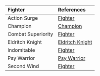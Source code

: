| Fighter | References |
|:-----|:----------|
| Action Surge | [Fighter](https://lolindhir.github.io/PnP/rules/classes/fighter) |
| Champion | [Champion](https://lolindhir.github.io/PnP/rules/classes/fighter/champion) |
| Combat Superiority | [Fighter](https://lolindhir.github.io/PnP/rules/classes/fighter) |
| Eldritch Knight | [Eldritch Knight](https://lolindhir.github.io/PnP/rules/classes/fighter/eldritch_knight) |
| Indomitable | [Fighter](https://lolindhir.github.io/PnP/rules/classes/fighter) |
| Psy Warrior | [Psy Warrior](https://lolindhir.github.io/PnP/rules/classes/fighter/psy_warrior) |
| Second Wind | [Fighter](https://lolindhir.github.io/PnP/rules/classes/fighter) |
